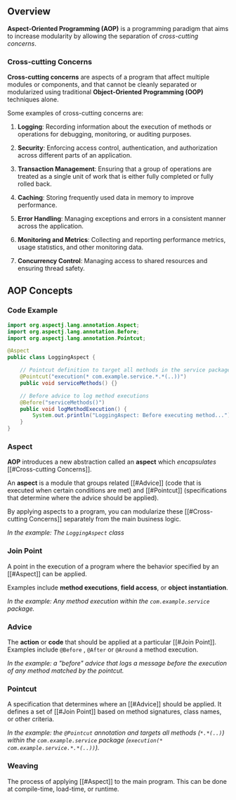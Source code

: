 
## Overview

**Aspect-Oriented Programming (AOP)** is a programming paradigm that aims to increase modularity by allowing the separation of *cross-cutting concerns*.

### Cross-cutting Concerns

**Cross-cutting concerns** are aspects of a program that affect multiple modules or components, and that cannot be cleanly separated or modularized using traditional **Object-Oriented Programming (OOP)** techniques alone.

Some examples of cross-cutting concerns are:

1. **Logging**: Recording information about the execution of methods or operations for debugging, monitoring, or auditing purposes.
    
2. **Security**: Enforcing access control, authentication, and authorization across different parts of an application.
    
3. **Transaction Management**: Ensuring that a group of operations are treated as a single unit of work that is either fully completed or fully rolled back.
    
4. **Caching**: Storing frequently used data in memory to improve performance.
    
5. **Error Handling**: Managing exceptions and errors in a consistent manner across the application.
    
6. **Monitoring and Metrics**: Collecting and reporting performance metrics, usage statistics, and other monitoring data.
    
7. **Concurrency Control**: Managing access to shared resources and ensuring thread safety.

## AOP Concepts

### Code Example

```java
import org.aspectj.lang.annotation.Aspect;
import org.aspectj.lang.annotation.Before;
import org.aspectj.lang.annotation.Pointcut;

@Aspect
public class LoggingAspect {

    // Pointcut definition to target all methods in the service package
    @Pointcut("execution(* com.example.service.*.*(..))")
    public void serviceMethods() {}

    // Before advice to log method executions
    @Before("serviceMethods()")
    public void logMethodExecution() {
        System.out.println("LoggingAspect: Before executing method...");
    }
}
```

### Aspect

**AOP** introduces a new abstraction called an **aspect** which *encapsulates* [[#Cross-cutting Concerns]].

An **aspect** is a module that groups related [[#Advice]] (code that is executed when certain conditions are met) and [[#Pointcut]] (specifications that determine where the advice should be applied).

By applying aspects to a program, you can modularize these [[#Cross-cutting Concerns]] separately from the main business logic.

*In the example: The `LoggingAspect` class*

### Join Point

A point in the execution of a program where the behavior specified by an [[#Aspect]] can be applied. 

Examples include **method executions**, **field access**, or **object instantiation**.

*In the example: Any method execution within the `com.example.service` package.*

### Advice

The **action** or **code** that should be applied at a particular [[#Join Point]]. Examples include `@Before` , `@After` or `@Around` a method execution.

*In the example: a "before" advice that logs a message before the execution of any method matched by the pointcut.*

### Pointcut

A specification that determines where an [[#Advice]] should be applied. It defines a set of [[#Join Point]] based on method signatures, class names, or other criteria.

*In the example: the `@Pointcut` annotation and targets all methods (`*.*(..)`) within the `com.example.service` package (`execution(* com.example.service.*.*(..))`).*

### Weaving

The process of applying [[#Aspect]] to the main program. This can be done at compile-time, load-time, or runtime.

